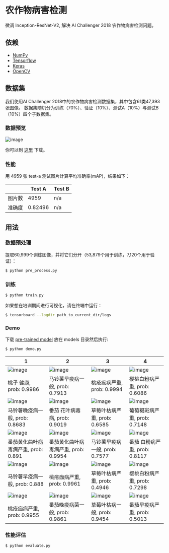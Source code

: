 # 农作物病害检测

微调 Inception-ResNet-V2, 解决 AI Challenger 2018 农作物病害检测问题。


## 依赖

- [NumPy](http://docs.scipy.org/doc/numpy-1.10.1/user/install.html)
- [Tensorflow](https://www.tensorflow.org/versions/r0.8/get_started/os_setup.html)
- [Keras](https://keras.io/#installation)
- [OpenCV](https://opencv-python-tutroals.readthedocs.io/en/latest/)

## 数据集

我们使用AI Challenger 2018中的农作物病害检测数据集，其中包含61类47,393张图像。 数据集随机分为训练（70%）、验证（10%）、测试A（10%）与测试B（10%）四个子数据集。

### 数据预览
 ![image](https://github.com/foamliu/Crop-Disease-Detection/raw/master/images/dataset.png)

你可以到 [这里](https://challenger.ai/dataset/pdd2018) 下载。

### 性能
用 4959 张 test-a 测试图片计算平均准确率(mAP)，结果如下：

| |Test A|Test B|
|---|---|---|
|图片数|4959|n/a|
|准确度|0.82496|n/a|

## 用法

### 数据预处理
提取60,999个训练图像，并将它们分开（53,879个用于训练，7,120个用于验证）：
```bash
$ python pre_process.py
```

### 训练
```bash
$ python train.py
```

如果想在培训期间进行可视化，请在终端中运行：
```bash
$ tensorboard --logdir path_to_current_dir/logs
```

### Demo
下载 [pre-trained model](https://github.com/foamliu/Crop-Disease-Detection/releases/download/v1.0/model.11-0.6262.hdf5) 放在 models 目录然后执行:

```bash
$ python demo.py
```

1 | 2 | 3 | 4 |
|---|---|---|---|
|![image](https://github.com/foamliu/Crop-Disease-Detection/raw/master/images/0_out.png)  | ![image](https://github.com/foamliu/Crop-Disease-Detection/raw/master/images/1_out.png) | ![image](https://github.com/foamliu/Crop-Disease-Detection/raw/master/images/2_out.png)| ![image](https://github.com/foamliu/Crop-Disease-Detection/raw/master/images/3_out.png) |
|桃子  健康, prob: 0.9986|马铃薯早疫病一般, prob: 0.7913|桃疮痂病严重, prob: 0.9994|樱桃白粉病严重, prob: 0.6086|
|![image](https://github.com/foamliu/Crop-Disease-Detection/raw/master/images/4_out.png)  | ![image](https://github.com/foamliu/Crop-Disease-Detection/raw/master/images/5_out.png) | ![image](https://github.com/foamliu/Crop-Disease-Detection/raw/master/images/6_out.png)| ![image](https://github.com/foamliu/Crop-Disease-Detection/raw/master/images/7_out.png) |
|马铃薯晚疫病一般, prob: 0.8683|番茄 花叶病毒病, prob: 0.9019|草莓叶枯病严重, prob: 0.6585|葡萄褐斑病严重, prob: 0.7148|
|![image](https://github.com/foamliu/Crop-Disease-Detection/raw/master/images/8_out.png)  | ![image](https://github.com/foamliu/Crop-Disease-Detection/raw/master/images/9_out.png) |![image](https://github.com/foamliu/Crop-Disease-Detection/raw/master/images/10_out.png) | ![image](https://github.com/foamliu/Crop-Disease-Detection/raw/master/images/11_out.png)|
|番茄黄化曲叶病毒病严重, prob: 0.891|番茄黄化曲叶病毒病严重, prob: 0.9954|马铃薯早疫病一般, prob: 0.7577|番茄 白粉病严重, prob: 0.8117|
|![image](https://github.com/foamliu/Crop-Disease-Detection/raw/master/images/12_out.png)  | ![image](https://github.com/foamliu/Crop-Disease-Detection/raw/master/images/13_out.png) |![image](https://github.com/foamliu/Crop-Disease-Detection/raw/master/images/14_out.png)| ![image](https://github.com/foamliu/Crop-Disease-Detection/raw/master/images/15_out.png)|
|马铃薯早疫病一般, prob: 0.888|桃疮痂病严重, prob: 0.9961|草莓叶枯病严重, prob: 0.4946|樱桃白粉病严重, prob: 0.7298|
|![image](https://github.com/foamliu/Crop-Disease-Detection/raw/master/images/16_out.png) | ![image](https://github.com/foamliu/Crop-Disease-Detection/raw/master/images/17_out.png) | ![image](https://github.com/foamliu/Crop-Disease-Detection/raw/master/images/18_out.png) | ![image](https://github.com/foamliu/Crop-Disease-Detection/raw/master/images/19_out.png) |
|桃疮痂病严重, prob: 0.9955|番茄晚疫病菌一般, prob: 0.9861|草莓叶枯病一般, prob: 0.9454|番茄早疫病严重, prob: 0.5013|


### 性能评估
```bash
$ python evaluate.py
```
